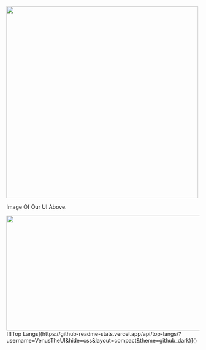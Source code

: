 <div id="header" align="left">
  <img src="https://media.discordapp.net/attachments/1090424648660942999/1090432348723622038/image.png?width=577&height=391" width="500"/>
</div>

Image Of Our UI Above.

<div align="center">
  <img src="https://media.giphy.com/media/dWesBcTLavkZuG35MI/giphy.gif" width="600" height="300"/>
</div>

<div id="header" align="left",
[![Stats](https://github-readme-stats.vercel.app/api?username=VenusTheUI&show_icons=true&count_private=true&theme=github_dark)]()
 </div> 
[![Top Langs](https://github-readme-stats.vercel.app/api/top-langs/?username=VenusTheUI&hide=css&layout=compact&theme=github_dark)]()
</div>
